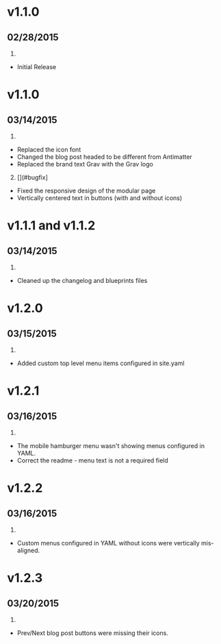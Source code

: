 # v1.1.0
## 02/28/2015

1. [](#new)
  * Initial Release


# v1.1.0
## 03/14/2015

1. [](#improved)
  * Replaced the icon font
  * Changed the blog post headed to be different from Antimatter
  * Replaced the brand text Grav with the Grav logo
2. [](#bugfix]
  * Fixed the responsive design of the modular page
  * Vertically centered text in buttons (with and without icons)


# v1.1.1 and v1.1.2
## 03/14/2015

1. [](#improved)
  * Cleaned up the changelog and blueprints files


# v1.2.0
## 03/15/2015

1. [](#new)
  * Added custom top level menu items configured in site.yaml

# v1.2.1
## 03/16/2015

1. [](#bugfix)
  * The mobile hamburger menu wasn't showing menus configured in YAML.
  * Correct the readme - menu text is not a required field

# v1.2.2
## 03/16/2015

1. [](#bugfix)
  * Custom menus configured in YAML without icons were vertically mis-aligned.

# v1.2.3
## 03/20/2015

1. [](#bugfix)
  * Prev/Next blog post buttons were missing their icons.
